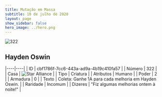 ```yaml
---
title: Mutação em Massa
subtitle: 10 de julho de 2020
layout: page
show_sidebar: false
hero_image: ../hero.png
---
```


![322](https://cdn.keyforgegame.com/media/card_front/pt/479_322_F588G8H5478W_pt.png)

## Hayden Oswin

|----|----|
| ID | cbf1786f-7cc6-443a-ad9a-4b19c410fa57 |
| Número | 322 |
| Casa | ![Star Alliance](https://archonarcana.com/images/thumb/7/7d/Star_Alliance.png/22px-Star_Alliance.png "Aliança Estelar") |
| Tipo | Criatura |
| Atributos | Humano |
| Poder | 2 |
| Armadura | 0 |
| Texto | Coleta: Ganhe 1A para cada melhoria em Hayden Oswin. |
| Raridade | Incomum |
| Dizeres | "Fiz algumas melhorias ontem à noite!" |

